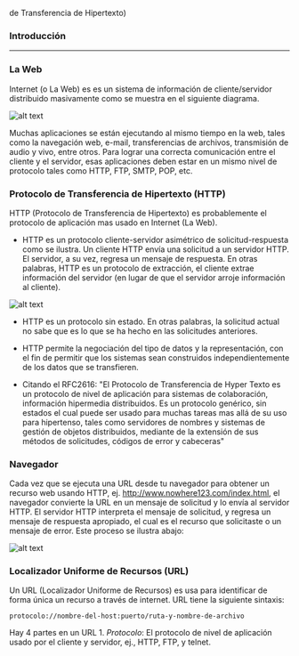 
 de Transferencia de Hipertexto)

### Introducción
___

### La Web

Internet (o La Web) es es un sistema de información de cliente/servidor distribuido masivamente como se muestra en el siguiente diagrama. 

![alt text](https://www.ntu.edu.sg/home/ehchua/programming/webprogramming/images/TheWeb.png)

Muchas aplicaciones se están ejecutando al mismo tiempo en la web, tales como la navegación web, e-mail, transferencias de archivos, transmisión de audio y vivo, entre otros. Para lograr una correcta comunicación entre el cliente y el servidor, esas aplicaciones deben estar en un mismo nivel de protocolo tales como HTTP, FTP, SMTP, POP, etc.

### Protocolo de Transferencia de Hipertexto (HTTP)
HTTP (Protocolo de  Transferencia de Hipertexto) es probablemente el protocolo de aplicación mas usado en Internet (La Web).

* HTTP es un protocolo cliente-servidor asimétrico de solicitud-respuesta como se ilustra. Un cliente HTTP envía una solicitud a un servidor HTTP. El servidor, a su vez, regresa un mensaje de respuesta. En otras palabras, HTTP es un protocolo de extracción, el cliente extrae información del servidor (en lugar de que el servidor arroje información al cliente).

![alt text](https://www.ntu.edu.sg/home/ehchua/programming/webprogramming/images/HTTP.png)

* HTTP es un protocolo sin estado. En otras palabras, la solicitud actual no sabe que es lo que se ha hecho en las solicitudes anteriores.

* HTTP permite la negociación del tipo de datos y la representación, con el fin de permitir que los sistemas sean construidos independientemente de los datos que se transfieren. 

* Citando el RFC2616: "El Protocolo de Transferencia de Hyper Texto es un protocolo de nivel de aplicación para sistemas de colaboración, información hipermedia distribuidos. Es un protocolo genérico, sin estados el cual puede ser usado para muchas tareas mas allá de su uso para hipertenso, tales como servidores de nombres y sistemas de gestión de objetos distribuidos, mediante de la extensión de sus métodos de solicitudes, códigos de error y cabeceras"

### Navegador

Cada vez que se ejecuta una URL desde tu navegador para obtener un recurso web usando HTTP, ej. http://www.nowhere123.com/index.html, el navegador convierte la URL en un mensaje de solicitud y lo envía al servidor HTTP. El servidor HTTP interpreta el mensaje de solicitud, y regresa un mensaje de respuesta apropiado, el cual es el recurso que solicitaste o un mensaje de error. Este proceso se ilustra abajo: 

![alt text](https://www.ntu.edu.sg/home/ehchua/programming/webprogramming/images/HTTP_Steps.png)

### Localizador Uniforme de Recursos (URL)

Un URL (Localizador Uniforme de Recursos) es usa para identificar de forma única un recurso a través de internet. URL tiene la siguiente sintaxis:
```
protocolo://nombre-del-host:puerto/ruta-y-nombre-de-archivo
```

Hay 4 partes en un URL
	1. *Protocolo*: El protocolo de nivel de aplicación usado por el cliente y servidor, ej., HTTP, FTP, y telnet.
